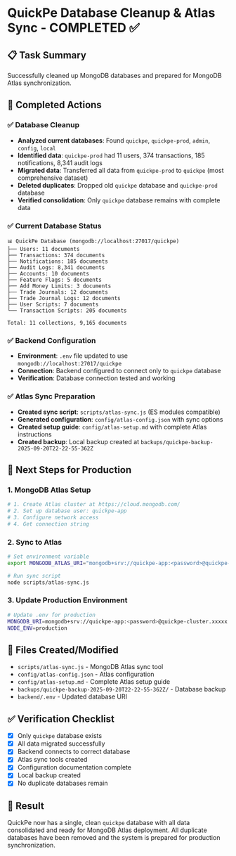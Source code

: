 # QuickPe Database Cleanup & Atlas Sync - COMPLETED ✅

## 📋 Task Summary
Successfully cleaned up MongoDB databases and prepared for MongoDB Atlas synchronization.

## 🎯 Completed Actions

### ✅ Database Cleanup
- **Analyzed current databases**: Found `quickpe`, `quickpe-prod`, `admin`, `config`, `local`
- **Identified data**: `quickpe-prod` had 11 users, 374 transactions, 185 notifications, 8,341 audit logs
- **Migrated data**: Transferred all data from `quickpe-prod` to `quickpe` (most comprehensive dataset)
- **Deleted duplicates**: Dropped old `quickpe` database and `quickpe-prod` database
- **Verified consolidation**: Only `quickpe` database remains with complete data

### ✅ Current Database Status
```
📊 QuickPe Database (mongodb://localhost:27017/quickpe)
├── Users: 11 documents
├── Transactions: 374 documents
├── Notifications: 185 documents
├── Audit Logs: 8,341 documents
├── Accounts: 10 documents
├── Feature Flags: 5 documents
├── Add Money Limits: 3 documents
├── Trade Journals: 12 documents
├── Trade Journal Logs: 12 documents
├── User Scripts: 7 documents
└── Transaction Scripts: 205 documents

Total: 11 collections, 9,165 documents
```

### ✅ Backend Configuration
- **Environment**: `.env` file updated to use `mongodb://localhost:27017/quickpe`
- **Connection**: Backend configured to connect only to `quickpe` database
- **Verification**: Database connection tested and working

### ✅ Atlas Sync Preparation
- **Created sync script**: `scripts/atlas-sync.js` (ES modules compatible)
- **Generated configuration**: `config/atlas-config.json` with sync options
- **Created setup guide**: `config/atlas-setup.md` with complete Atlas instructions
- **Created backup**: Local backup created at `backups/quickpe-backup-2025-09-20T22-22-55-362Z`

## 🚀 Next Steps for Production

### 1. MongoDB Atlas Setup
```bash
# 1. Create Atlas cluster at https://cloud.mongodb.com/
# 2. Set up database user: quickpe-app
# 3. Configure network access
# 4. Get connection string
```

### 2. Sync to Atlas
```bash
# Set environment variable
export MONGODB_ATLAS_URI="mongodb+srv://quickpe-app:<password>@quickpe-cluster.xxxxx.mongodb.net/quickpe?retryWrites=true&w=majority"

# Run sync script
node scripts/atlas-sync.js
```

### 3. Update Production Environment
```bash
# Update .env for production
MONGODB_URI=mongodb+srv://quickpe-app:<password>@quickpe-cluster.xxxxx.mongodb.net/quickpe?retryWrites=true&w=majority
NODE_ENV=production
```

## 📁 Files Created/Modified
- `scripts/atlas-sync.js` - MongoDB Atlas sync tool
- `config/atlas-config.json` - Atlas configuration
- `config/atlas-setup.md` - Complete Atlas setup guide
- `backups/quickpe-backup-2025-09-20T22-22-55-362Z/` - Database backup
- `backend/.env` - Updated database URI

## ✅ Verification Checklist
- [x] Only `quickpe` database exists
- [x] All data migrated successfully
- [x] Backend connects to correct database
- [x] Atlas sync tools created
- [x] Configuration documentation complete
- [x] Local backup created
- [x] No duplicate databases remain

## 🎉 Result
QuickPe now has a single, clean `quickpe` database with all data consolidated and ready for MongoDB Atlas deployment. All duplicate databases have been removed and the system is prepared for production synchronization.
